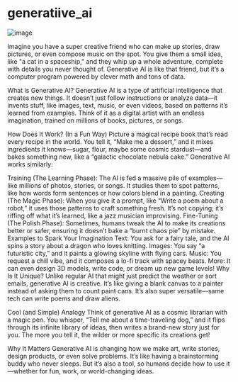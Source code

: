 # generatiive_ai
![image](https://github.com/user-attachments/assets/d2f98861-8f73-41b5-a0d3-1013780c6720)

Imagine you have a super creative friend who can make up stories, draw pictures, or even compose music on the spot. You give them a small idea, like "a cat in a spaceship," and they whip up a whole adventure, complete with details you never thought of. Generative AI is like that friend, but it’s a computer program powered by clever math and tons of data.

What is Generative AI?
Generative AI is a type of artificial intelligence that creates new things. It doesn’t just follow instructions or analyze data—it invents stuff, like images, text, music, or even videos, based on patterns it’s learned from examples. Think of it as a digital artist with an endless imagination, trained on millions of books, pictures, or songs.

How Does It Work? (In a Fun Way)
Picture a magical recipe book that’s read every recipe in the world. You tell it, “Make me a dessert,” and it mixes ingredients it knows—sugar, flour, maybe some cosmic stardust—and bakes something new, like a “galactic chocolate nebula cake.” Generative AI works similarly:

Training (The Learning Phase): The AI is fed a massive pile of examples—like millions of photos, stories, or songs. It studies them to spot patterns, like how words form sentences or how colors blend in a painting.
Creating (The Magic Phase): When you give it a prompt, like “Write a poem about a robot,” it uses those patterns to craft something fresh. It’s not copying; it’s riffing off what it’s learned, like a jazz musician improvising.
Fine-Tuning (The Polish Phase): Sometimes, humans tweak the AI to make its creations better or safer, ensuring it doesn’t bake a “burnt chaos pie” by mistake.
Examples to Spark Your Imagination
Text: You ask for a fairy tale, and the AI spins a story about a dragon who loves knitting.
Images: You say “a futuristic city,” and it paints a glowing skyline with flying cars.
Music: You request a chill vibe, and it composes a lo-fi track with spacey beats.
More: It can even design 3D models, write code, or dream up new game levels!
Why Is It Unique?
Unlike regular AI that might just predict the weather or sort emails, generative AI is creative. It’s like giving a blank canvas to a painter instead of asking them to count paint cans. It’s also super versatile—same tech can write poems and draw aliens.

Cool (and Simple) Analogy
Think of generative AI as a cosmic librarian with a magic pen. You whisper, “Tell me about a time-traveling dog,” and it flips through its infinite library of ideas, then writes a brand-new story just for you. The more you tell it, the wilder or more specific its creations get!

Why It Matters
Generative AI is changing how we make art, write stories, design products, or even solve problems. It’s like having a brainstorming buddy who never sleeps. But it’s also a tool, so humans decide how to use it—whether for fun, work, or world-changing ideas.

